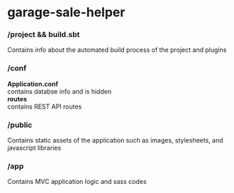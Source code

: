 # garage-sale-helper

### /project && build.sbt
Contains info about the automated build process of the project and plugins  

### /conf
**Application.conf**  
contains databse info and is hidden  
**routes**  
contains REST API routes

### /public
Contains static assets of the application such as images, stylesheets, and javascript libraries

### /app
Contains MVC application logic and sass codes
